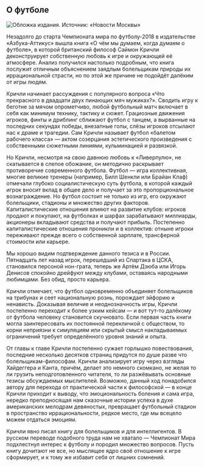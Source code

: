 ## О футболе

![Обложка издания. Источник: «Новости Москвы»](https://lamcdn.net/the-village.ru/post-og_image/Hl-OINwQnhna0JwQyqO3HA.png)

Незадолго до старта Чемпионата мира по футболу-2018 в издательстве «Азбука-Аттикус» вышла книга «О чём мы думаем, когда думаем о футболе», в которой британский философ Саймон Кричли деконструирует собственную любовь к игре и окружающей её атмосфере. Анализ получился настолько подробным, что книга послужит отличным объяснением заядлым болельщикам природы их иррациональной страсти, но по этой же причине не подойдёт далёким от игры людям.

Кричли начинает рассуждения с популярного вопроса «Что прекрасного в двадцати двух пинающих мяч мужиках?». Сводить игру к беготне за мячом опрометчиво, любой футбольный матч включает в себя как минимум технику, тактику и сюжет. Грациозные движения игроков, финты и дриблинг сближают футбол с танцем, а вырванные на последних секундах победы, внезапные голы, слёзы игроков отсылают нас к драме и трагедии. Сам Кричли называет футбол «балетом рабочего класса» — актом созерцания эстетического произведения с собственными сюжетными линиями, кульминацией и развязкой. 

Но Кричли, несмотря на свою давнюю любовь к «Ливерпулю», не скатывается в слепое обожание, он методично раскрывает противоречие современного футбола. Футбол — игра коллективная, многие великие тренеры (например, Билл Шенкли или Брайан Клаф) отмечали глубоко социалистическую суть футбола, в которой каждый игрок вносит вклад в общее дело и получает за это пропорциональное вознаграждение. Но футбол состоит не только из игр, его окружают болельщики, стадионы и множество других факторов. Капиталистические отношения влияют на развитие клубов: игроков продают и покупают, на футболках и шарфах зарабатывают миллиарды, акционеры вкладывают средства и получают прибыль. Постепенно капиталистические отношения проникли и в коллектив: отныне игроки переживают прежде всего о собственной зарплате, трансферной стоимости или карьере.

Мы хорошо видим подтверждение данного тезиса и в России. Пятнадцать лет назад игрок, перешедший из Спартака в ЦСКА, становился персоной нон-грата, теперь же Артём Дзюба или Игорь Денисов спокойно дрейфуют между клубами, оставаясь народными любимцами. Без обид, просто карьера.

Кричли отмечает, что футбол одновременно объединяет болельщиков на трибунах и сеет национальную рознь, порождает эйфорию и ненависть. Доказывая величие и неоднозначность игры, Кричли постепенно переходит к более узким кейсам — и вот тут-то далёкому от футбола человеку становится скучновато. Если первая часть книги могла заинтересовать их постоянной перекличкой с обществом, то корни неприязни к симуляциям или скрытый смысл накладываемых ограничений требует определённого уровня знаний и опыта.

От главы к главе Кричли постепенно сужает горлышко повествования, последние несколько десятков страниц придутся по душе разве что болельщикам-философам. Кричли анализирует игру через взгляды Хайдеггера и Канта, причём, делает это немного скомкано, не желая то ли грузить неподготовленного читателя, то ли разжёвывать основные тезисы обсуждаемых мыслителей. Возможно, данный ход понадобился автору для перехода от практической части к философской — в конце Кричли приходит к выводу, что эмоциональность боления и сама игра, нередко преподносящая нам сказочные истории успеха в духе американских мелодрам девяностых, превращает футбольный стадион в пространство иррациональности, редкое место, где мы всецело можем отдаться эмоциям.

Кричли явно писал книгу для болельщиков и для интеллигентов. В русском переводе подобного труда нам не хватало — Чемпионат Мира подхлестнул интерес к футболу и породил множество вопросов. Пусть книгу дочитают не все, но мыслящее ядро своё отношение к игре сформирует, и к тому же избавит себя от лишних сомнений.
